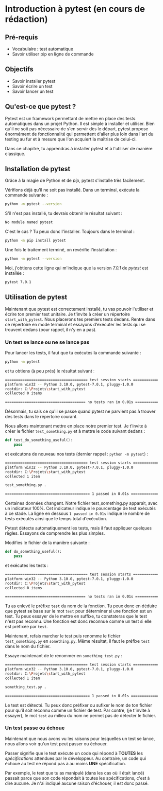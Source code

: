 # Introduction à pytest (en cours de rédaction)

## Pré-requis
- Vocabulaire : test automatique
- Savoir utiliser pip en ligne de commande

## Objectifs
- Savoir installer pytest
- Savoir écrire un test
- Savoir lancer un test

## Qu'est-ce que pytest ?

Pytest est un framework permettant de mettre en place des tests automatiques dans un projet Python. 
Il est simple à installer et utiliser. Bien qu'il ne soit pas nécessaire de s'en servir dès le départ, pytest propose énormément de fonctionnalité qui permettent d'aller plus loin dans l'art du testing au fur et à mesure que l'on acquiert la maîtrise de celui-ci. 

Dans ce chapitre, tu apprendras à installer pytest et à l'utiliser de manière classique. 

## Installation de pytest

Grâce à la magie de Python et de *pip*, pytest s'installe très facilement.

Vérifions déjà qu'il ne soit pas installé. Dans un terminal, exécute la commande suivante : 
```bash
python -m pytest --version
```

S'il n'est pas installé, tu devrais obtenir le résultat suivant : 
```bash
No module named pytest
```

C'est le cas ? Tu peux donc l'installer. Toujours dans le terminal : 
```bash
python -m pip install pytest
```

Une fois le traitement terminé, on revérifie l'installation : 
```bash
python -m pytest --version
```

Moi, j'obtiens cette ligne qui m'indique que la version *7.0.1* de *pytest* est installée : 
```bash
pytest 7.0.1
```

## Utilisation de pytest

Maintenant que pytest est correctement installé, tu vas pouvoir l'utiliser et écrire ton premier test unitaire. Je t'invite à créer un répertoire `start_with_pytest`. Nous placerons tes premiers tests dedans. Rentre dans ce répertoire en mode terminal et essayons d'exécuter les tests qui se trouvent dedans (pour rappel, il n'y en a pas).

### Un test se lance ou ne se lance pas

Pour lancer les tests, il faut que tu exécutes la commande suivante : 
```bash
python -m pytest
```

et tu obtiens (à peu près) le résultat suivant : 
```bash
====================================== test session starts ======================================
platform win32 -- Python 3.10.0, pytest-7.0.1, pluggy-1.0.0
rootdir: C:\Projets\start_with_pytest
collected 0 items

===================================== no tests ran in 0.01s =====================================
```

Désormais, tu sais ce qu'il se passe quand pytest ne parvient pas à trouver des tests dans le répertoire courant.

Nous allons maintenant mettre en place notre premier test. Je t'invite à créer le fichier `test_something.py` et à mettre le code suivant dedans : 

```python
def test_do_something_useful():
	pass
```
et exécutons de nouveau nos tests (dernier rappel : `python -m pytest`) : 
```bash
====================================== test session starts ======================================
platform win32 -- Python 3.10.0, pytest-7.0.1, pluggy-1.0.0
rootdir: C:\Projets\start_with_pytest
collected 1 item

test_something.py .                                                                        [100%]

======================================= 1 passed in 0.01s =======================================
```

Certaines données changent. Notre fichier test_something.py apparait, avec un indicateur 100%. Cet indicateur indique le pourcentage de test exécutés à ce stade. La ligne en dessous `1 passed in 0.01s` indique le nombre de tests exécutés ainsi que le temps total d'exécution.

Pytest détecte automatiquement les tests, mais il faut appliquer quelques règles. Essayons de comprendre les plus simples.

Modifies le fichier de la manière suivante : 
```python
def do_something_useful():
	pass
```

et exécutes les tests : 
```bash
====================================== test session starts ======================================
platform win32 -- Python 3.10.0, pytest-7.0.1, pluggy-1.0.0
rootdir: C:\Projets\start_with_pytest
collected 0 items

===================================== no tests ran in 0.01s =====================================
```

Tu as enlevé le préfixe `test` du nom de la fonction. Tu peux donc en déduire que pytest se base sur le mot `test` pour déterminer si une fonction est un test. Tu peux essayer de le mettre en suffixe, tu constateras que le test n'est pas reconnu. Une fonction est donc reconnue comme un test si elle est préfixée par `test`.

Maintenant, refais marcher le test puis renomme le fichier `test_something.py` en `something.py`. Même résultat, il faut le préfixe `test` dans le nom du fichier.

Essaye maintenant de le renommer en `something_test.py` : 

```bash
====================================== test session starts ======================================
platform win32 -- Python 3.10.0, pytest-7.0.1, pluggy-1.0.0
rootdir: C:\Projets\start_with_pytest
collected 1 item

something_test.py .                                                                        [100%]

======================================= 1 passed in 0.01s =======================================
```

Le test est détecté. Tu peux donc préfixer ou sufixer le nom de ton fichier pour qu'il soit reconnu comme un fichier de test. Par contre, (je t'invite à essayer), le mot `test` au milieu du nom ne permet pas de détecter le fichier.

### Un test passe ou échoue
Maintenant que nous avons vu les raisons pour lesquelles un test se lance, nous allons voir qu'un test peut passer ou échouer.

Passer signifie que le test exécute un code qui répond à **TOUTES** les *spécifications* attendues par le développeur. Au contraire, un code qui échoue au test ne répond pas à au moins **UNE** spécification.

Par exemple, le test que tu as manipulé (dans les cas où il était lancé) passait parce que son code répondait à toutes les spécifications, c'est à dire aucune. Je n'ai indiqué aucune raison d'échouer, il est donc passé.










































